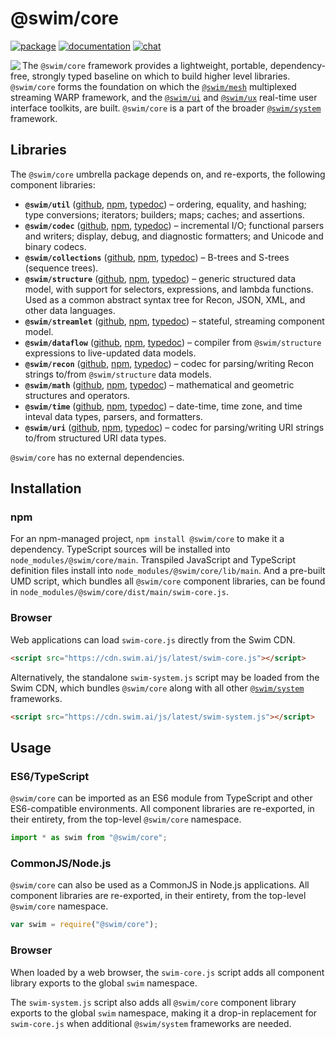 # @swim/core

[![package](https://img.shields.io/npm/v/@swim/core.svg)](https://www.npmjs.com/package/@swim/core)
[![documentation](https://img.shields.io/badge/doc-TypeDoc-blue.svg)](http://docs.swim.ai/js/latest/modules/_swim_core.html)
[![chat](https://img.shields.io/badge/chat-Gitter-green.svg)](https://gitter.im/swimos/community)

<a href="https://developer.swim.ai"><img src="https://cdn.swim.ai/images/marlin-blue.svg" align="left"></a>

The `@swim/core` framework provides a lightweight, portable, dependency-free,
strongly typed baseline on which to build higher level libraries. `@swim/core`
forms the foundation on which the [`@swim/mesh`](https://www.npmjs.com/package/@swim/mesh)
multiplexed streaming WARP framework, and the [`@swim/ui`](https://www.npmjs.com/package/@swim/ui)
and [`@swim/ux`](https://www.npmjs.com/package/@swim/ux) real-time user
interface toolkits, are built.  `@swim/core` is a part of the broader
[`@swim/system`](https://www.npmjs.com/package/@swim/system) framework.

## Libraries

The `@swim/core` umbrella package depends on, and re-exports, the following
component libraries:

- **`@swim/util`**
  ([github](https://github.com/swimos/swim/tree/master/swim-system-js/swim-core-js/%40swim/util),
  [npm](https://www.npmjs.com/package/@swim/util),
  [typedoc](http://docs.swim.ai/js/latest/modules/_swim_util.html)) –
  ordering, equality, and hashing; type conversions; iterators; builders; maps;
  caches; and assertions.
- **`@swim/codec`**
  ([github](https://github.com/swimos/swim/tree/master/swim-system-js/swim-core-js/%40swim/codec),
  [npm](https://www.npmjs.com/package/@swim/codec),
  [typedoc](http://docs.swim.ai/js/latest/modules/_swim_codec.html)) –
  incremental I/O; functional parsers and writers; display, debug, and
  diagnostic formatters; and Unicode and binary codecs.
- **`@swim/collections`**
  ([github](https://github.com/swimos/swim/tree/master/swim-system-js/swim-core-js/%40swim/collections),
  [npm](https://www.npmjs.com/package/@swim/collections),
  [typedoc](http://docs.swim.ai/js/latest/modules/_swim_collections.html)) –
  B-trees and S-trees (sequence trees).
- **`@swim/structure`**
  ([github](https://github.com/swimos/swim/tree/master/swim-system-js/swim-core-js/%40swim/structure),
  [npm](https://www.npmjs.com/package/@swim/structure),
  [typedoc](http://docs.swim.ai/js/latest/modules/_swim_structure.html)) –
  generic structured data model, with support for selectors, expressions,
  and lambda functions.  Used as a common abstract syntax tree for Recon,
  JSON, XML, and other data languages.
- **`@swim/streamlet`**
  ([github](https://github.com/swimos/swim/tree/master/swim-system-js/swim-core-js/%40swim/streamlet),
  [npm](https://www.npmjs.com/package/@swim/streamlet),
  [typedoc](http://docs.swim.ai/js/latest/modules/_swim_streamlet.html)) –
  stateful, streaming component model.
- **`@swim/dataflow`**
  ([github](https://github.com/swimos/swim/tree/master/swim-system-js/swim-core-js/%40swim/dataflow),
  [npm](https://www.npmjs.com/package/@swim/dataflow),
  [typedoc](http://docs.swim.ai/js/latest/modules/_swim_dataflow.html)) –
  compiler from `@swim/structure` expressions to live-updated data models.
- **`@swim/recon`**
  ([github](https://github.com/swimos/swim/tree/master/swim-system-js/swim-core-js/%40swim/recon),
  [npm](https://www.npmjs.com/package/@swim/recon),
  [typedoc](http://docs.swim.ai/js/latest/modules/_swim_recon.html)) –
  codec for parsing/writing Recon strings to/from `@swim/structure` data models.
- **`@swim/math`**
  ([github](https://github.com/swimos/swim/tree/master/swim-system-js/swim-core-js/%40swim/math),
  [npm](https://www.npmjs.com/package/@swim/math),
  [typedoc](http://docs.swim.ai/js/latest/modules/_swim_math.html)) –
  mathematical and geometric structures and operators.
- **`@swim/time`**
  ([github](https://github.com/swimos/swim/tree/master/swim-system-js/swim-core-js/%40swim/time),
  [npm](https://www.npmjs.com/package/@swim/time),
  [typedoc](http://docs.swim.ai/js/latest/modules/_swim_time.html)) –
  date-time, time zone, and time inteval data types, parsers, and formatters.
- **`@swim/uri`**
  ([github](https://github.com/swimos/swim/tree/master/swim-system-js/swim-core-js/%40swim/uri),
  [npm](https://www.npmjs.com/package/@swim/uri),
  [typedoc](http://docs.swim.ai/js/latest/modules/_swim_uri.html)) –
  codec for parsing/writing URI strings to/from structured URI data types.

`@swim/core` has no external dependencies.

## Installation

### npm

For an npm-managed project, `npm install @swim/core` to make it a dependency.
TypeScript sources will be installed into `node_modules/@swim/core/main`.
Transpiled JavaScript and TypeScript definition files install into
`node_modules/@swim/core/lib/main`.  And a pre-built UMD script, which
bundles all `@swim/core` component libraries, can be found in
`node_modules/@swim/core/dist/main/swim-core.js`.

### Browser

Web applications can load `swim-core.js` directly from the Swim CDN.

```html
<script src="https://cdn.swim.ai/js/latest/swim-core.js"></script>
```

Alternatively, the standalone `swim-system.js` script may be loaded
from the Swim CDN, which bundles `@swim/core` along with all other
[`@swim/system`](https://www.npmjs.com/package/@swim/system) frameworks.

```html
<script src="https://cdn.swim.ai/js/latest/swim-system.js"></script>
```

## Usage

### ES6/TypeScript

`@swim/core` can be imported as an ES6 module from TypeScript and other
ES6-compatible environments.  All component libraries are re-exported,
in their entirety, from the top-level `@swim/core` namespace.

```typescript
import * as swim from "@swim/core";
```

### CommonJS/Node.js

`@swim/core` can also be used as a CommonJS in Node.js applications.
All component libraries are re-exported, in their entirety, from the
top-level `@swim/core` namespace.

```javascript
var swim = require("@swim/core");
```

### Browser

When loaded by a web browser, the `swim-core.js` script adds all component
library exports to the global `swim` namespace.

The `swim-system.js` script also adds all `@swim/core` component library
exports to the global `swim` namespace, making it a drop-in replacement
for `swim-core.js` when additional `@swim/system` frameworks are needed.
